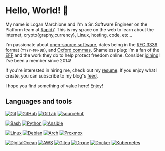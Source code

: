 # Hello, World! 👋

My name is Logan Marchione and I'm a Sr. Software Engineer on the Platform team at [Rapid7](https://github.com/rapid7). This is my space on the web to learn about the internet, crypto{graphy,currency}, Linux, hosting, code, etc... 

I'm passionate about [open-source software](https://en.wikipedia.org/wiki/Open-source_software), dates being in the [RFC 3339](https://datatracker.ietf.org/doc/html/rfc3339) format (`YYYY-MM-DD`), and [Oxford commas](https://en.wikipedia.org/wiki/Serial_comma). Shameless plug: I’m a fan of the [EFF](https://www.eff.org/) and the work they do to help protect freedom online. Consider [joining](https://www.eff.org/join)! I've been a member since 2014!

If you're interested in hiring me, check out my [resume](https://loganmarchione.com/resume). If you enjoy what I create, you can subscribe to my blog's [feed](https://loganmarchione.com/index.xml).

I hope you find something of value here! Enjoy!

## Languages and tools

[![Git](https://img.shields.io/badge/-Git-%23c9d1d9?logo=git)](https://git-scm.com)
[![GitHub](https://img.shields.io/badge/-GitHub-%23c9d1d9?logo=github&logoColor=black)](https://github.com/loganmarchione)
[![GitLab](https://img.shields.io/badge/-GitLab-%23c9d1d9?logo=gitlab)](https://gitlab.com/loganmarchione)
[![sourcehut](https://img.shields.io/badge/-sourcehut-%23c9d1d9?logo=data:image/svg+xml;base64,PHN2ZyB4bWxucz0iaHR0cDovL3d3dy53My5vcmcvMjAwMC9zdmciIHZpZXdCb3g9IjAgMCA1MTIgNTEyIj48cGF0aCBkPSJNMjU2IDhDMTE5IDggOCAxMTkgOCAyNTZzMTExIDI0OCAyNDggMjQ4IDI0OC0xMTEgMjQ4LTI0OFMzOTMgOCAyNTYgOHptMCA0NDhjLTExMC41IDAtMjAwLTg5LjUtMjAwLTIwMFMxNDUuNSA1NiAyNTYgNTZzMjAwIDg5LjUgMjAwIDIwMC04OS41IDIwMC0yMDAgMjAweiIvPjwvc3ZnPgo=)](https://sr.ht/~loganmarchione)

[![Bash](https://img.shields.io/badge/-Bash-%23c9d1d9?logo=gnubash&logoColor=black)](https://tiswww.case.edu/php/chet/bash/bashtop.html)
[![Python](https://img.shields.io/badge/-Python-%23c9d1d9?logo=python)](https://www.python.org)
[![Ansible](https://img.shields.io/badge/-Ansible-%23c9d1d9?logo=ansible&logoColor=EE0000)](https://www.ansible.com)

[![Linux](https://img.shields.io/badge/-Linux-%23c9d1d9?logo=linux&logoColor=black)](https://www.linux.org)
[![Debian](https://img.shields.io/badge/-Debian-%23c9d1d9?logo=debian&logoColor=red)](https://www.debian.org)
[![Arch](https://img.shields.io/badge/-Arch-%23c9d1d9?logo=archlinux)](https://archlinux.org)
[![Proxmox](https://img.shields.io/badge/-Proxmox-%23c9d1d9?logo=Proxmox)](https://www.proxmox.com)

[![DigitalOcean](https://img.shields.io/badge/-DigitalOcean-%23c9d1d9?logo=digitalocean)](https://www.digitalocean.com)
[![AWS](https://img.shields.io/badge/-AWS-%23c9d1d9?logo=amazonaws&logoColor=black)](https://aws.amazon.com/)
[![Gitea](https://img.shields.io/badge/-Gitea-%23c9d1d9?logo=gitea)](https://gitea.io)
[![Drone](https://img.shields.io/badge/-Drone-%23c9d1d9?logo=drone&logoColor=black)](https://www.drone.io/)
[![Docker](https://img.shields.io/badge/-Docker-%23c9d1d9?logo=docker)](https://www.docker.com/)
[![Kubernetes](https://img.shields.io/badge/-Kubernetes-%23c9d1d9?logo=kubernetes)](https://kubernetes.io/)
